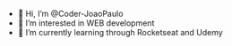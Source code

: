 - 👋 Hi, I’m @Coder-JoaoPaulo
- 👀 I’m interested in WEB development
- 🌱 I’m currently learning through Rocketseat and Udemy

<!---
Coder-JoaoPaulo/Coder-JoaoPaulo is a ✨ special ✨ repository because its `README.md` (this file) appears on your GitHub profile.
You can click the Preview link to take a look at your changes.
--->
